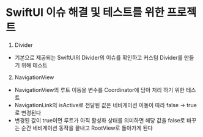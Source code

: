 # SwiftUI 이슈 해결 및 테스트를 위한 프로젝트

1. Divider

- 기본으로 제공되는 SwiftUI의 Divider의 이슈를 확인하고 커스텀 Divider를 만들기 위해 테스트

2. NavigationView

- NavigationView의 루트 이동을 변수를 Coordinator에 담아 처리 하기 위한 테스트
- NavigationLink의 isActive로 전달된 값은 네비게이션 이동이 따라 false -> true로 변경된다
- 변경된 값이 true이면 루트가 아직 활성화 상태를 의미하면 해당 값을 false로 바꾸는 순간 네비게이션 동작을 끝내고 RootView로 돌아가게 된다
